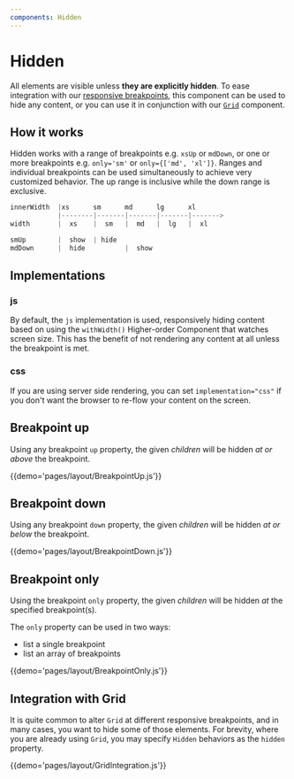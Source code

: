 ```yaml
---
components: Hidden
---
```


# Hidden

All elements are visible unless **they are explicitly hidden**.
To ease integration with our [responsive breakpoints](/layout/basics),
this component can be used to hide any content,
or you can use it in conjunction with our [`Grid`](/layout/grid) component.

## How it works

Hidden works with a range of breakpoints e.g. `xsUp` or `mdDown`, or one or more breakpoints e.g. `only='sm'` or `only={['md', 'xl']}`.
Ranges and individual breakpoints can be used simultaneously to achieve very customized behavior.
The up range is inclusive while the down range is exclusive.

```js
innerWidth  |xs      sm      md      lg      xl
            |--------|-------|-------|-------|------->
width       |  xs    |  sm   |  md   |  lg   |  xl

smUp        |  show  | hide
mdDown      |  hide          |  show

```

## Implementations

### js

By default, the `js` implementation is used, responsively hiding content based on using the `withWidth()` Higher-order Component that watches screen size.
This has the benefit of not rendering any content at all unless the breakpoint is met.

### css

If you are using server side rendering, you can set `implementation="css"` if you don't want the browser to re-flow your content on the screen.

## Breakpoint up

Using any breakpoint `up` property, the given *children* will be hidden *at or above* the breakpoint.

{{demo='pages/layout/BreakpointUp.js'}}

## Breakpoint down

Using any breakpoint `down` property, the given *children* will be hidden *at or below* the breakpoint.

{{demo='pages/layout/BreakpointDown.js'}}

## Breakpoint only

Using the breakpoint `only` property, the given *children* will be hidden *at* the specified breakpoint(s).

The `only` property can be used in two ways:
 - list a single breakpoint
 - list an array of breakpoints

{{demo='pages/layout/BreakpointOnly.js'}}

## Integration with Grid

It is quite common to alter `Grid` at different responsive breakpoints, and in many cases, you want to hide some of those elements.
For brevity, where you are already using `Grid`, you may specify `Hidden` behaviors as the `hidden` property.

{{demo='pages/layout/GridIntegration.js'}}
